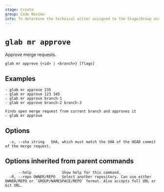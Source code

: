 ```yaml
---
stage: Create
group: Code Review
info: To determine the technical writer assigned to the Stage/Group associated with this page, see https://about.gitlab.com/handbook/product/ux/technical-writing/#assignments
---
```


<!--
This documentation is auto generated by a script.
Please do not edit this file directly. Run `make gen-docs` instead.
-->

# `glab mr approve`

Approve merge requests.

```plaintext
glab mr approve {<id> | <branch>} [flags]
```

## Examples

```plaintext
- glab mr approve 235
- glab mr approve 123 345
- glab mr approve branch-1
- glab mr approve branch-2 branch-3

Finds open merge request from current branch and approves it
- glab mr approve

```

## Options

```plaintext
  -s, --sha string   SHA, which must match the SHA of the HEAD commit of the merge request.
```

## Options inherited from parent commands

```plaintext
      --help              Show help for this command.
  -R, --repo OWNER/REPO   Select another repository. Can use either OWNER/REPO or `GROUP/NAMESPACE/REPO` format. Also accepts full URL or Git URL.
```
